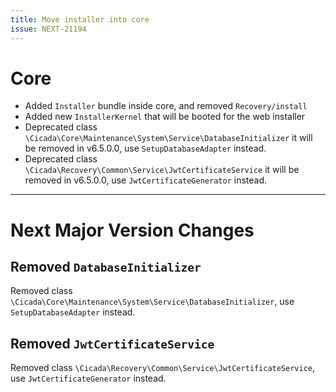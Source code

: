 ```yaml
---
title: Move installer into core
issue: NEXT-21194
---
```


# Core
* Added `Installer` bundle inside core, and removed `Recovery/install`
* Added new `InstallerKernel` that will be booted for the web installer
* Deprecated class `\Cicada\Core\Maintenance\System\Service\DatabaseInitializer` it will be removed in v6.5.0.0, use `SetupDatabaseAdapter` instead.
* Deprecated class `\Cicada\Recovery\Common\Service\JwtCertificateService` it will be removed in v6.5.0.0, use `JwtCertificateGenerator` instead.
___
# Next Major Version Changes
## Removed `DatabaseInitializer`

Removed class `\Cicada\Core\Maintenance\System\Service\DatabaseInitializer`, use `SetupDatabaseAdapter` instead.

## Removed `JwtCertificateService`

Removed class `\Cicada\Recovery\Common\Service\JwtCertificateService`, use `JwtCertificateGenerator` instead.
